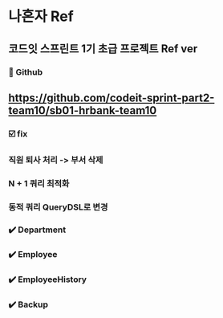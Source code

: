 # 나혼자 Ref

## 코드잇 스프린트 1기 초급 프로젝트 Ref ver

### 📖 Github
## https://github.com/codeit-sprint-part2-team10/sb01-hrbank-team10

### ☑️ fix
### 직원 퇴사 처리 -> 부서 삭제
### N + 1 쿼리 최적화
### 동적 쿼리 QueryDSL로 변경
### ✔️ Department
### ✔️ Employee
### ✔️ EmployeeHistory
### ✔️ Backup
